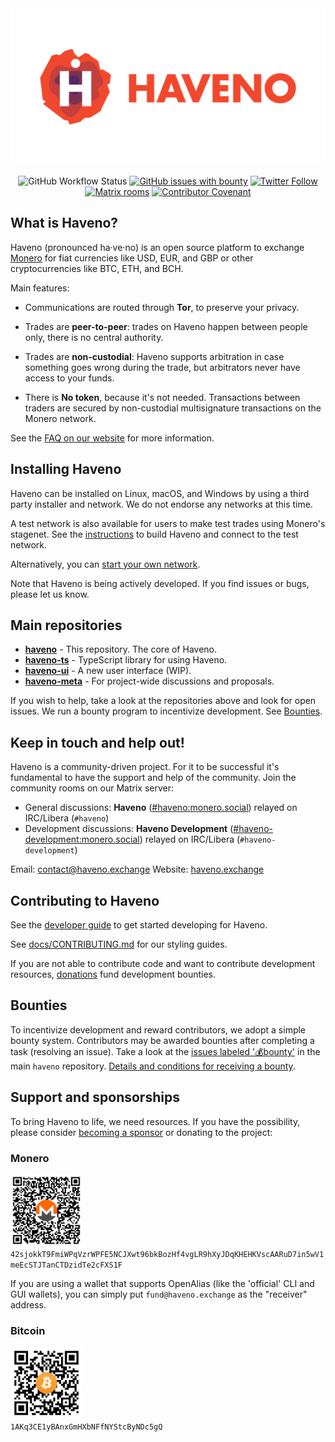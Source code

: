 <div align="center">
  <img src="https://raw.githubusercontent.com/haveno-dex/haveno-meta/721e52919b28b44d12b6e1e5dac57265f1c05cda/logo/haveno_logo_landscape.svg" alt="Haveno logo">

  ![GitHub Workflow Status](https://img.shields.io/github/actions/workflow/status/haveno-dex/haveno/build.yml?branch=master)
  [![GitHub issues with bounty](https://img.shields.io/github/issues-search/haveno-dex/haveno?color=%23fef2c0&label=Issues%20with%20bounties&query=is%3Aopen+is%3Aissue+label%3A%F0%9F%92%B0bounty)](https://github.com/haveno-dex/haveno/issues?q=is%3Aopen+is%3Aissue+label%3A%F0%9F%92%B0bounty)
  [![Twitter Follow](https://img.shields.io/twitter/follow/HavenoDEX?style=social)](https://twitter.com/havenodex)
  [![Matrix rooms](https://img.shields.io/badge/Matrix%20room-%23haveno-blue)](https://matrix.to/#/#haveno:monero.social) [![Contributor Covenant](https://img.shields.io/badge/Contributor%20Covenant-2.1-4baaaa.svg)](https://github.com/haveno-dex/.github/blob/master/CODE_OF_CONDUCT.md)
</div>

## What is Haveno?

Haveno (pronounced ha‧ve‧no) is an open source platform to exchange [Monero](https://getmonero.org) for fiat currencies like USD, EUR, and GBP or other cryptocurrencies like BTC, ETH, and BCH.

Main features:

- Communications are routed through **Tor**, to preserve your privacy.

- Trades are **peer-to-peer**: trades on Haveno happen between people only, there is no central authority.

- Trades are **non-custodial**: Haveno supports arbitration in case something goes wrong during the trade, but arbitrators never have access to your funds.

- There is **No token**, because it's not needed. Transactions between traders are secured by non-custodial multisignature transactions on the Monero network.

See the [FAQ on our website](https://haveno.exchange/faq/) for more information.

## Installing Haveno

Haveno can be installed on Linux, macOS, and Windows by using a third party installer and network. We do not endorse any networks at this time.

A test network is also available for users to make test trades using Monero's stagenet. See the [instructions](https://github.com/haveno-dex/haveno/blob/master/docs/installing.md) to build Haveno and connect to the test network.

Alternatively, you can [start your own network](https://github.com/haveno-dex/haveno/blob/master/docs/create-mainnet.md).

Note that Haveno is being actively developed. If you find issues or bugs, please let us know.

## Main repositories

- **[haveno](https://github.com/haveno-dex/haveno)** - This repository. The core of Haveno.
- **[haveno-ts](https://github.com/haveno-dex/haveno-ts)** - TypeScript library for using Haveno.
- **[haveno-ui](https://github.com/haveno-dex/haveno-ui)** - A new user interface (WIP).
- **[haveno-meta](https://github.com/haveno-dex/haveno-meta)** - For project-wide discussions and proposals.

If you wish to help, take a look at the repositories above and look for open issues. We run a bounty program to incentivize development. See [Bounties](#bounties).

## Keep in touch and help out!

Haveno is a community-driven project. For it to be successful it's fundamental to have the support and help of the community. Join the community rooms on our Matrix server:

- General discussions: **Haveno** ([#haveno:monero.social](https://matrix.to/#/#haveno:monero.social)) relayed on IRC/Libera (`#haveno`)
- Development discussions: **Haveno Development** ([#haveno-development:monero.social](https://matrix.to/#/#haveno-development:monero.social)) relayed on IRC/Libera (`#haveno-development`)

Email: contact@haveno.exchange
Website: [haveno.exchange](https://haveno.exchange)

## Contributing to Haveno

See the [developer guide](docs/developer-guide.md) to get started developing for Haveno.

See [docs/CONTRIBUTING.md](docs/CONTRIBUTING.md) for our styling guides.

If you are not able to contribute code and want to contribute development resources, [donations](#support) fund development bounties.

## Bounties

To incentivize development and reward contributors, we adopt a simple bounty system. Contributors may be awarded bounties after completing a task (resolving an issue). Take a look at the [issues labeled '💰bounty'](https://github.com/haveno-dex/haveno/issues?q=is%3Aopen+is%3Aissue+label%3A%F0%9F%92%B0bounty) in the main `haveno` repository. [Details and conditions for receiving a bounty](docs/bounties.md).

## Support and sponsorships

To bring Haveno to life, we need resources. If you have the possibility, please consider [becoming a sponsor](https://haveno.exchange/sponsors/) or donating to the project:

### Monero

<p>
  <img src="https://raw.githubusercontent.com/haveno-dex/haveno/master/media/donate_monero.png" alt="Donate Monero" width="115" height="115"><br>
  <code>42sjokkT9FmiWPqVzrWPFE5NCJXwt96bkBozHf4vgLR9hXyJDqKHEHKVscAARuD7in5wV1meEcSTJTanCTDzidTe2cFXS1F</code>
</p>

If you are using a wallet that supports OpenAlias (like the 'official' CLI and GUI wallets), you can simply put `fund@haveno.exchange` as the "receiver" address.

### Bitcoin

<p>
  <img src="https://raw.githubusercontent.com/haveno-dex/haveno/master/media/donate_bitcoin.png" alt="Donate Bitcoin" width="115" height="115"><br>
  <code>1AKq3CE1yBAnxGmHXbNFfNYStcByNDc5gQ</code>
</p>
